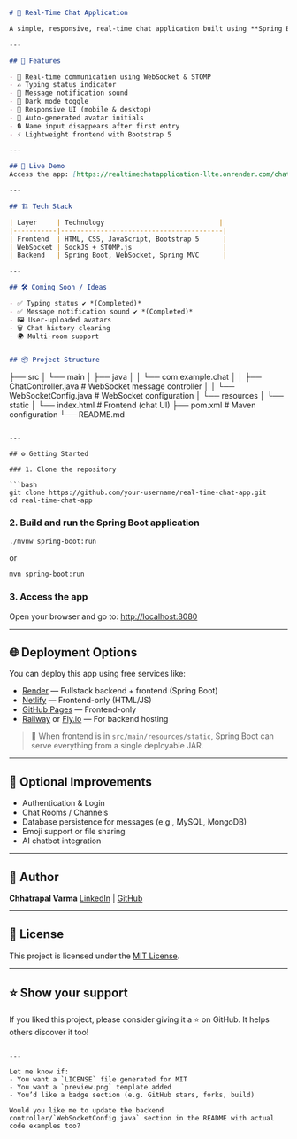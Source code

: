 
```markdown
# 💬 Real-Time Chat Application

A simple, responsive, real-time chat application built using **Spring Boot**, **WebSocket (STOMP over SockJS)**, and **HTML/CSS/JS (Bootstrap 5)**. It includes support for **dark mode**, avatar initials, and auto-scrolling chat bubbles.

---

## 🚀 Features

- 🔴 Real-time communication using WebSocket & STOMP
- ✍️ Typing status indicator
- 🔔 Message notification sound
- 🌙 Dark mode toggle
- 📱 Responsive UI (mobile & desktop)
- 👤 Auto-generated avatar initials
- 🔒 Name input disappears after first entry
- ⚡️ Lightweight frontend with Bootstrap 5

---

## 🚀 Live Demo
Access the app: [https://realtimechatapplication-llte.onrender.com/chat](https://realtimechatapplication-llte.onrender.com/chat)

---

## 🏗️ Tech Stack

| Layer     | Technology                             |
|-----------|-----------------------------------------|
| Frontend  | HTML, CSS, JavaScript, Bootstrap 5      |
| WebSocket | SockJS + STOMP.js                       |
| Backend   | Spring Boot, WebSocket, Spring MVC      |

---

## 🛠️ Coming Soon / Ideas

- ✅ Typing status ✔️ *(Completed)*
- ✅ Message notification sound ✔️ *(Completed)*
- 🖼️ User-uploaded avatars
- 🗑️ Chat history clearing
- 🌍 Multi-room support


## 📦 Project Structure

```

├── src
│   └── main
│       ├── java
│       │   └── com.example.chat
│       │       ├── ChatController.java         # WebSocket message controller
│       │       └── WebSocketConfig.java        # WebSocket configuration
│       └── resources
│           └── static
│               └── index.html                  # Frontend (chat UI)
├── pom.xml                                     # Maven configuration
└── README.md

````

---

## ⚙️ Getting Started

### 1. Clone the repository

```bash
git clone https://github.com/your-username/real-time-chat-app.git
cd real-time-chat-app
````

### 2. Build and run the Spring Boot application

```bash
./mvnw spring-boot:run
```

or

```bash
mvn spring-boot:run
```

### 3. Access the app

Open your browser and go to:
[http://localhost:8080](http://localhost:8080)

---

## 🌐 Deployment Options

You can deploy this app using free services like:

* [Render](https://render.com/) — Fullstack backend + frontend (Spring Boot)
* [Netlify](https://www.netlify.com/) — Frontend-only (HTML/JS)
* [GitHub Pages](https://pages.github.com/) — Frontend-only
* [Railway](https://railway.app/) or [Fly.io](https://fly.io/) — For backend hosting

> 📝 When frontend is in `src/main/resources/static`, Spring Boot can serve everything from a single deployable JAR.

---

## 🔐 Optional Improvements

* Authentication & Login
* Chat Rooms / Channels
* Database persistence for messages (e.g., MySQL, MongoDB)
* Emoji support or file sharing
* AI chatbot integration

---

## 🙋 Author

**Chhatrapal Varma**
[LinkedIn](https://www.linkedin.com/in/chhatrapal-varma) | [GitHub](https://github.com/chhatrapal-varma)

---

## 📄 License

This project is licensed under the [MIT License](LICENSE).

---

## ⭐️ Show your support

If you liked this project, please consider giving it a ⭐️ on GitHub. It helps others discover it too!

```

---

Let me know if:
- You want a `LICENSE` file generated for MIT
- You want a `preview.png` template added
- You’d like a badge section (e.g. GitHub stars, forks, build)

Would you like me to update the backend controller/`WebSocketConfig.java` section in the README with actual code examples too?
```
